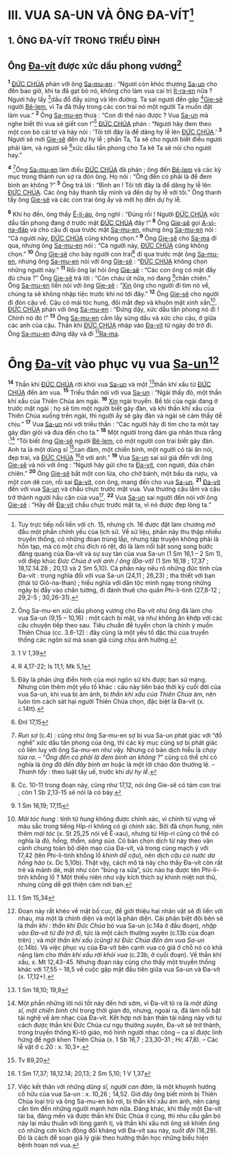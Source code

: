 # III. VUA SA-UN VÀ ÔNG ĐA-VÍT[^1-19c60b45-99f3-4bf4-87d2-a29c2d767222]

## 1. ÔNG ĐA-VÍT TRONG TRIỀU ĐÌNH

## Ông [Đa-vít]() được xức dầu phong vương[^2-19c60b45-99f3-4bf4-87d2-a29c2d767222]

<sup><b>1</b></sup> [ĐỨC CHÚA]() phán với ông [Sa-mu-en]() : “Ngươi còn khóc thương [Sa-un]() cho đến bao giờ, khi ta đã gạt bỏ nó, không cho làm vua cai trị [Ít-ra-en]() nữa ? Ngươi hãy lấy [^1@-19c60b45-99f3-4bf4-87d2-a29c2d767222]dầu đổ đầy sừng và lên đường. Ta sai ngươi đến gặp [^2@-19c60b45-99f3-4bf4-87d2-a29c2d767222][Gie-sê]() người [Bê-lem](), vì Ta đã thấy trong các con trai nó một người Ta muốn đặt làm vua.” <sup><b>2</b></sup> Ông [Sa-mu-en]() thưa : “Con đi thế nào được ? Vua [Sa-un]() mà nghe biết thì vua sẽ giết con !”[^3-19c60b45-99f3-4bf4-87d2-a29c2d767222] [ĐỨC CHÚA]() phán : “Ngươi hãy đem theo một con bò cái tơ và hãy nói : ‘Tôi tới đây là để dâng hy lễ lên [ĐỨC CHÚA]().’ <sup><b>3</b></sup> Ngươi sẽ mời [Gie-sê]() đến dự hy lễ ; phần Ta, Ta sẽ cho ngươi biết điều ngươi phải làm, và ngươi sẽ [^3@-19c60b45-99f3-4bf4-87d2-a29c2d767222]xức dầu tấn phong cho Ta kẻ Ta sẽ nói cho ngươi hay.”

<sup><b>4</b></sup> [^4-19c60b45-99f3-4bf4-87d2-a29c2d767222]Ông [Sa-mu-en]() làm điều [ĐỨC CHÚA]() đã phán ; ông đến [Bê-lem]() và các kỳ mục trong thành run sợ ra đón ông. Họ nói : “Ông đến có phải là để đem bình an không ?” <sup><b>5</b></sup> Ông trả lời : “Bình an ! Tôi tới đây là để dâng hy lễ lên [ĐỨC CHÚA](). Các ông hãy thanh tẩy mình và đến dự hy lễ với tôi.” Ông thanh tẩy ông [Gie-sê]() và các con trai ông ấy và mời họ đến dự hy lễ.

<sup><b>6</b></sup> Khi họ đến, ông thấy [Ê-li-áp](), ông nghĩ : “Đúng rồi ! Người [ĐỨC CHÚA]() xức dầu tấn phong đang ở trước mặt [ĐỨC CHÚA]() đây !” <sup><b>8</b></sup> Ông [Gie-sê]() gọi [A-vi-na-đáp]() và cho cậu đi qua trước mặt [Sa-mu-en](), nhưng ông [Sa-mu-en]() nói : “Cả người này, [ĐỨC CHÚA]() cũng không chọn.” <sup><b>9</b></sup> Ông [Gie-sê]() cho [Sa-ma]() đi qua, nhưng ông [Sa-mu-en]() nói : “Cả người này, [ĐỨC CHÚA]() cũng không chọn.” <sup><b>10</b></sup> Ông [Gie-sê]() cho bảy người con trai[^6-19c60b45-99f3-4bf4-87d2-a29c2d767222] đi qua trước mặt ông [Sa-mu-en](), nhưng ông [Sa-mu-en]() nói với ông [Gie-sê]() : “[ĐỨC CHÚA]() không chọn những người này.” <sup><b>11</b></sup> Rồi ông lại hỏi ông [Gie-sê]() : “Các con ông có mặt đầy đủ chưa ?” Ông [Gie-sê]() trả lời : “Còn cháu út nữa, nó đang [^4@-19c60b45-99f3-4bf4-87d2-a29c2d767222]chăn chiên.” Ông [Sa-mu-en]() liền nói với ông [Gie-sê]() : “[Xin]() ông cho người đi tìm nó về, chúng ta sẽ không nhập tiệc trước khi nó tới đây.” <sup><b>12</b></sup> Ông [Gie-sê]() cho người đi đón cậu về. Cậu có mái tóc hung, đôi mắt đẹp và khuôn mặt xinh xắn[^7-19c60b45-99f3-4bf4-87d2-a29c2d767222]. [ĐỨC CHÚA]() phán với ông [Sa-mu-en]() : “Đứng dậy, xức dầu tấn phong nó đi ! Chính nó đó !” <sup><b>13</b></sup> Ông [Sa-mu-en]() cầm lấy sừng dầu và xức cho cậu, ở giữa các anh của cậu. Thần khí [ĐỨC CHÚA]() nhập vào [Đa-vít]() từ ngày đó trở đi. Ông [Sa-mu-en]() đứng dậy và đi [^5@-19c60b45-99f3-4bf4-87d2-a29c2d767222][Ra-ma]().

# Ông [Đa-vít]() vào phục vụ vua [Sa-un]()[^8-19c60b45-99f3-4bf4-87d2-a29c2d767222]

<sup><b>14</b></sup> Thần khí [ĐỨC CHÚA]() rời khỏi vua [Sa-un]() và một [^6@-19c60b45-99f3-4bf4-87d2-a29c2d767222]thần khí xấu từ [ĐỨC CHÚA]() đến ám vua. <sup><b>15</b></sup> Triều thần nói với vua [Sa-un]() : “Ngài thấy đó, một thần khí xấu của Thiên Chúa ám ngài. <sup><b>16</b></sup> [Xin]() ngài truyền. Bề tôi của ngài đang ở trước mặt ngài : họ sẽ tìm một người biết gảy đàn, và khi thần khí xấu của Thiên Chúa xuống trên ngài, thì người ấy sẽ gảy đàn và ngài sẽ cảm thấy dễ chịu.” <sup><b>17</b></sup> Vua [Sa-un]() nói với triều thần : “Các người hãy đi tìm cho ta một tay gảy đàn giỏi và đưa đến cho ta.” <sup><b>18</b></sup> Một người trong đám gia nhân thưa rằng :[^9-19c60b45-99f3-4bf4-87d2-a29c2d767222] “Tôi biết ông [Gie-sê]() người [Bê-lem](), có một người con trai biết gảy đàn. Anh ta là một dũng sĩ [^7@-19c60b45-99f3-4bf4-87d2-a29c2d767222]can đảm, một chiến binh, một người có tài ăn nói, đẹp trai, và [ĐỨC CHÚA]() [^8@-19c60b45-99f3-4bf4-87d2-a29c2d767222]ở với anh.” <sup><b>19</b></sup> Vua [Sa-un]() sai sứ giả đến với ông [Gie-sê]() và nói với ông : “Ngươi hãy gửi cho ta [Đa-vít](), con ngươi, đứa chăn chiên.” <sup><b>20</b></sup> Ông [Gie-sê]() bắt một con lừa, cho chở bánh, một bầu da rượu, và một con dê con, rồi sai [Đa-vít](), con ông, mang đến cho vua [Sa-un](). <sup><b>21</b></sup> [Đa-vít]() đến với vua [Sa-un]() và chầu chực trước mặt vua. Vua thương cậu lắm và cậu trở thành người hầu cận của vua[^10-19c60b45-99f3-4bf4-87d2-a29c2d767222]. <sup><b>22</b></sup> Vua [Sa-un]() sai người đến nói với ông [Gie-sê]() : “Hãy để [Đa-vít]() chầu chực trước mặt ta, vì nó được đẹp lòng ta.”

[^1-19c60b45-99f3-4bf4-87d2-a29c2d767222]: Tuy trực tiếp nối liền với ch. 15, nhưng ch. 16 được đặt làm chương mở đầu một phần chính yếu của lịch sử. Về sử liệu, phần này thu thập nhiều truyền thống, có những đoạn trùng lắp, nhưng tập truyện không phải là hỗn tạp, mà có một chủ đích rõ rệt, đó là làm nổi bật song song bước đăng quang của Đa-vít và sự suy tàn của vua Sa-un (1 Sm 16,1 – 2 Sm 1), với điệp khúc _Đức Chúa ở với anh / ông (Đa-vít)_ (1 Sm 16,18 ; 17,37 ; 18,12.14.28 ; 20,13 và 2 Sm 5,10). Cả phần này nêu rõ những đức tính của Đa-vít : trung nghĩa đối với vua Sa-un (24,11 ; 26,23) ; tha thiết với bạn (thái tử Giô-na-than) ; hiếu nghĩa với dân tộc mình ngay trong những ngày bị đẩy vào chân tường, đi đánh thuê cho quân Phi-li-tinh (27,8-12 ; 29,2-5 ; 30,26-31).

[^2-19c60b45-99f3-4bf4-87d2-a29c2d767222]: Ông Sa-mu-en xức dầu phong vương cho Đa-vít như ông đã làm cho vua Sa-un (9,15 – 10,16) : một cách bí mật, và như không ăn khớp với các câu chuyện tiếp theo sau. Tiêu chuẩn để tuyển chọn là chính ý muốn Thiên Chúa (cc. 3.6-12) : đây cũng là một yếu tố đặc thù của truyền thống các ngôn sứ mà soạn giả cũng chịu ảnh hưởng.

[^3-19c60b45-99f3-4bf4-87d2-a29c2d767222]: Đây là phản ứng điển hình của mọi ngôn sứ khi được ban sứ mạng. Nhưng còn thêm một yếu tố khác : câu này tiên báo thời kỳ cuối đời của vua Sa-un, khi vua bị ám ảnh, bị _thần khí xấu của Thiên Chúa_ ám, nên luôn tìm cách sát hại người Thiên Chúa chọn, đặc biệt là Đa-vít (x. c.14tt).

[^4-19c60b45-99f3-4bf4-87d2-a29c2d767222]: _Run sợ_ (c.4) : cũng như ông Sa-mu-en sợ bị vua Sa-un phát giác với “đồ nghề” xức dầu tấn phong của ông, thì các kỳ mục cũng sợ bị phát giác có liên luỵ với ông Sa-mu-en như vậy. Nhưng có bản dịch hiểu là _chạy túa ra_. – “_Ông đến có phải là đem bình an không ?_” cũng có thể chỉ có nghĩa là _ông đã đến đây bình an_ hoặc là một lời chào đón thường lệ. – _Thanh tẩy_ : theo luật tẩy uế, trước khi _dự hy lễ_.

[^6-19c60b45-99f3-4bf4-87d2-a29c2d767222]: Cc. 10-11 trong đoạn này, cũng như 17,12, nói ông Gie-sê có tám con trai ; còn 1 Sb 2,13-15 sẽ nói là có bảy.

[^7-19c60b45-99f3-4bf4-87d2-a29c2d767222]: _Mái tóc hung_ : tính từ _hung_ không được chính xác, vì chính từ vựng về màu sắc trong tiếng Híp-ri không có gì chính xác. Bởi đã chọn _hung_, nên thêm _mái tóc_ (x. St 25,25 nói về Ê-xau), nhưng từ Híp-ri cũng có thể có nghĩa là _đỏ, hồng, thắm, sáng sủa_. Có bản chọn dịch từ này theo văn cảnh chung toàn bộ diện mạo của Đa-vít, và trong cùng mạch ý với 17,42 (tên Phi-li-tinh khổng lồ _khinh dể cậu_), nên dịch _cậu có nước da hồng hào_ (x. Dc 5,10b). Thật vậy, cách mô tả này cho thấy Đa-vít còn rất trẻ và mảnh dẻ, mặt như còn “búng ra sữa”, sức nào hạ được tên Phi-li-tinh khổng lồ ? Một thiếu niên như vậy kích thích sự khinh miệt nơi thù, nhưng cũng dễ gợi thiện cảm nơi bạn.

[^8-19c60b45-99f3-4bf4-87d2-a29c2d767222]: Đoạn này rất khéo về mặt bố cục, để giới thiệu hai nhân vật sẽ đi liền với nhau, mà một là chính diện và một là phản diện. Cái phân biệt đôi bên sẽ là _thần khí_ : _thần khí Đức Chúa_ bỏ vua Sa-un (c.14a ở đầu đoạn), _nhập vào Đa-vít từ đó trở đi_, tức là một cách thường xuyên (c.13b của đoạn trên) ; và _một thần khí xấu (cũng) từ Đức Chúa đến ám vua Sa-un_ (c.14b). Và việc phục vụ của Đa-vít bên cạnh vua có giá ở chỗ nó có khả năng làm cho _thần khí xấu rời khỏi vua_ (c.23b, ở cuối đoạn). Về thần khí xấu, x. Mt 12,43-45. Nhưng đoạn này cũng cho thấy một truyền thống khác với 17,55 – 18,5 về cuộc gặp mặt đầu tiên giữa vua Sa-un và Đa-vít (x. 17,12+).

[^9-19c60b45-99f3-4bf4-87d2-a29c2d767222]: Một phần những lời nói tốt này đến hơi sớm, vì Đa-vít tỏ ra là _một dũng sĩ, một chiến binh_ chỉ trong thời gian đó, nhưng, ngoài ra, đã làm nổi bật tài nghệ về âm nhạc của Đa-vít. Kết hợp nơi bản thân tài năng này với tư cách được thần khí Đức Chúa cư ngụ thường xuyên, Đa-vít sẽ trở thành, trong truyền thống Ki-tô giáo, mô hình người nhạc công – ca sĩ được linh hứng để ngợi khen Thiên Chúa (x. 1 Sb 16,7 ; 23,30-31 ; Hc 47,8). – Các lễ vật ở c.20 : x. 10,3+.

[^10-19c60b45-99f3-4bf4-87d2-a29c2d767222]: Việc kết thân với những _dũng sĩ, người can đảm_, là một khuynh hướng cố hữu của vua Sa-un : x. 10,26 ; 14,52. Giờ đây ông biết mình bị Thiên Chúa loại trừ và ông Sa-mu-en bỏ rơi, bị thần khí xấu ám ảnh, nên càng cần tìm đến những người mạnh hơn nữa. Đàng khác, khi thấy một Đa-vít tài ba, đáng mến và được thần khí Đức Chúa ở cùng, thì nhu cầu gắn bó này lại mâu thuẫn với lòng ganh tị, và thần khí xấu nơi ông sẽ khiến ông có những cơn kích động đối kháng với Đa-vít sau này, _suốt đời_ (18,29). Đó là cách để soạn giả lý giải theo hướng thần học những biểu hiện bệnh hoạn nơi vua.

[^1@-19c60b45-99f3-4bf4-87d2-a29c2d767222]: 1 V 1,39

[^2@-19c60b45-99f3-4bf4-87d2-a29c2d767222]: R 4,17-22; Is 11,1; Mk 5,1

[^3@-19c60b45-99f3-4bf4-87d2-a29c2d767222]: Đnl 17,15

[^4@-19c60b45-99f3-4bf4-87d2-a29c2d767222]: 1 Sm 16,19; 17,15

[^5@-19c60b45-99f3-4bf4-87d2-a29c2d767222]: 1 Sm 15,34

[^6@-19c60b45-99f3-4bf4-87d2-a29c2d767222]: 1 Sm 18,10; 19,9

[^7@-19c60b45-99f3-4bf4-87d2-a29c2d767222]: Tv 89,20

[^8@-19c60b45-99f3-4bf4-87d2-a29c2d767222]: 1 Sm 17,37; 18,12.14; 20,13; 2 Sm 5,10; 1 V 1,37
